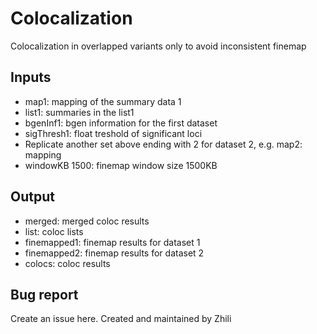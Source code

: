 
# Colocalization
Colocalization in overlapped variants only to avoid inconsistent finemap

## Inputs
* map1: mapping of the summary data 1
* list1: summaries in the list1
* bgenInf1: bgen information for the first dataset
* sigThresh1: float treshold of significant loci
* Replicate another set above ending with 2 for dataset 2, e.g. map2: mapping
* windowKB 1500: finemap window size 1500KB 

## Output
* merged: merged coloc results
* list: coloc lists
* finemapped1: finemap results for dataset 1
* finemapped2: finemap results for dataset 2
* colocs: coloc results

## Bug report
Create an issue here. Created and maintained by Zhili
